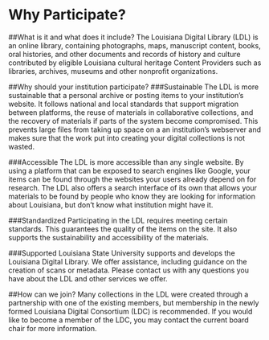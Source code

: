 Why Participate?
================

##What is it and what does it include?
The Louisiana Digital Library (LDL) is an online library, containing photographs, maps, manuscript content, books, oral histories, and other documents and records of history and culture contributed by eligible Louisiana cultural heritage Content Providers such as libraries, archives, museums and other nonprofit organizations. 

##Why should your institution participate?
###Sustainable
The LDL is more sustainable that a personal archive or posting items to your institution’s website. It follows national and local standards that support migration between platforms, the reuse of materials in collaborative collections, and the recovery of materials if parts of the system become compromised. This prevents large files from taking up space on a an institution’s webserver and makes sure that the work put into creating your digital collections is not wasted.

###Accessible
The LDL is more accessible than any single website. By using a platform that can be exposed to search engines like Google, your items can be found through the websites your users already depend on for research. The LDL also offers a search interface of its own that allows your materials to be found by people who know they are looking for information about Louisiana, but don’t know what institution might have it.

###Standardized
Participating in the LDL requires meeting certain standards. This guarantees the quality of the items on the site. It also supports the sustainability and accessibility of the materials.

###Supported
Louisiana State University supports and develops the Louisiana Digital Library. We offer assistance, including guidance on the creation of scans or metadata. Please contact us with any questions you have about the LDL and other services we offer.

##How can we join?
Many collections in the LDL were created through a partnership with one of the existing members, but membership in the newly formed Louisiana Digital Consortium (LDC) is recommended. If you would like to become a member of the LDC, you may contact the current board chair for more information.
